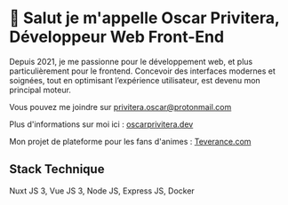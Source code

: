# 🚀 Salut je m'appelle Oscar Privitera, Développeur Web Front-End

Depuis 2021, je me passionne pour le développement web, et plus particulièrement pour le frontend. Concevoir des interfaces modernes et soignées, tout en optimisant l’expérience utilisateur, est devenu mon principal moteur.

Vous pouvez me joindre sur [privitera.oscar@protonmail.com](mailto:tonadresse@email.com)

Plus d'informations sur moi ici : [oscarprivitera.dev](https://oscarprivitera.dev)

Mon projet de plateforme pour les fans d'animes : [Teverance.com](https://teverance.com)

## Stack Technique

Nuxt JS 3, Vue JS 3, Node JS, Express JS, Docker

